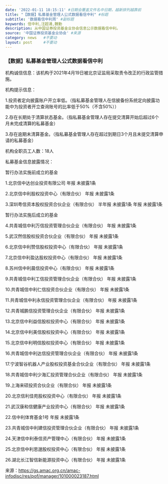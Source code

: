 ```yaml
---
date: '2022-01-11 18:15:11' #日期会覆盖文件名中日期，越新排列越靠前
title: "【数据】私募基金管理人公式数据看信中利" #标题
subtitle: '数据看信中利周' #副标题
keywords: 信中利,汪超涌,魏勤
description: 从中国证券投资基金业协会信息公示数据看信中利。
source: '中国证券投资基金业协会' #来源
category: news   #不要动
layout: post     #不要动
---
```


### 【数据】私募基金管理人公式数据看信中利

机构诚信信息：该机构于2021年4月19日被北京证监局采取责令改正的行政监管措施。

机构提示信息：

1.投资者定向披露账户开立率低。（指私募基金管理人在信披备份系统定向披露功能中为投资者开立查询账号的比率低于50%（不含50%））

2.存在长期处于清算状态基金。（指私募基金管理人存在提交清算开始后超过6个月未完成清算的私募基金）

3.存在逾期未清算基金。（指私募基金管理人存在超过到期日3个月且未提交清算申请的私募基金）

机构全职员工人数：18人

私募基金信息披露情况：

暂行办法实施前成立的基金

1.北京信中达创业投资有限公司  年报  未披露1条

2.北京信中利股权投资中心（有限合伙）  年报  未披露1条

3.深圳粤信资本股权投资合伙企业（有限合伙）  半年报  未披露1条  年报  未披露1条

暂行办法实施后成立的基金

4.共青城信中利万信投资管理合伙企业（有限合伙）  年报  未披露1条

5.武汉然信股权投资合伙企业（有限合伙）  年报  未披露1条

6.北京信中利赞信股权投资中心（有限合伙）  年报  未披露1条

7.北京信中利盈达股权投资中心（有限合伙）  年报  未披露1条

8.苏州信中利晨信投资中心（有限合伙）  年报  未披露1条

9.共青城信中利工信投资管理合伙企业（有限合伙）  年报  未披露1条

10.共青城信中利仁信投资合伙企业（有限合伙）  年报  未披露1条

11.共青城信中利永信投资管理合伙企业（有限合伙）  年报  未披露1条

12.共青城鹏信投资管理合伙企业（有限合伙）  年报  未披露1条

13.北京信中利益信股权投资中心（有限合伙）  年报  未披露1条

14.北京信中利美信股权投资中心（有限合伙）  年报  未披露1条

15.北京信中利明信股权投资中心（有限合伙）  年报  未披露1条

16.共青城信中利达信投资管理合伙企业（有限合伙）  年报  未披露1条

17.宁波智谷机器人产业股权投资基金合伙企业（有限合伙）  年报  未披露1条

18.共青城信中利少海汇投资管理合伙企业（有限合伙）  年报  未披露1条

19.上海来硕投资合伙企业（有限合伙）  年报  未披露1条

20.北京信利佳苑股权投资中心（有限合伙）  年报  未披露1条

21.武汉康和信健康产业投资中心（有限合伙）  年报  未披露1条

22.信中利体育基金1号  年报  未披露1条

23.共青城信中利建信投资管理合伙企业（有限合伙）  年报  未披露1条

24.天津信中利泰信资产管理中心（有限合伙）  年报  未披露1条

25.北京信中利思邈股权投资中心（有限合伙）  年报  未披露1条

26.湖北长江智信新能源投资中心（有限合伙）  年报  未披露1条

来源：https://gs.amac.org.cn/amac-infodisc/res/pof/manager/101000023187.html

